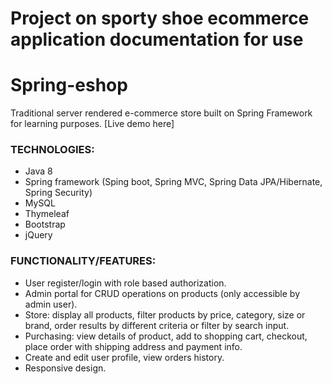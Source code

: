 # Project on sporty shoe ecommerce application documentation for use

# Spring-eshop
Traditional server rendered e-commerce store built on Spring Framework for learning purposes. [Live demo here]

### TECHNOLOGIES:
* Java 8
* Spring framework (Sping boot, Spring MVC, Spring Data JPA/Hibernate, Spring Security)
* MySQL
* Thymeleaf
* Bootstrap
* jQuery

### FUNCTIONALITY/FEATURES:
* User register/login with role based authorization.
* Admin portal for CRUD operations on products (only accessible by admin user).
* Store: display all products, filter products by price, category, size or brand, order results by different criteria or filter by search input.
* Purchasing: view details of product, add to shopping cart, checkout, place order with shipping address and payment info.
* Create and edit user profile, view orders history.
* Responsive design.
